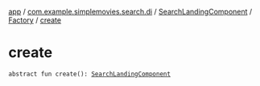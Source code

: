 [app](../../../index.md) / [com.example.simplemovies.search.di](../../index.md) / [SearchLandingComponent](../index.md) / [Factory](index.md) / [create](./create.md)

# create

`abstract fun create(): `[`SearchLandingComponent`](../index.md)